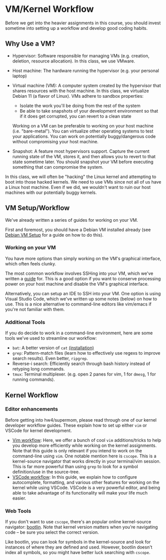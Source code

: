 VM/Kernel Workflow
==================
Before we get into the heavier assignments in this course, you should invest
sometime into setting up a workflow and develop good coding habits.

Why Use a VM?
-------------

- Hypervisor: Software responsible for managing VMs (e.g. creation, deletion,
  resource allocation). In this class, we use VMware.
- Host machine: The hardware running the hypervisor (e.g. your personal laptop)
- Virtual machine (VM): A computer system created by the hypervisor that shares
  resources with the host machine. In this class, we virtualize Debian 11 (a
  flavor of Linux). VMs adhere to sandbox properties:
  - Isolate the work you'll be doing from the rest of the system
  - Be able to take snapshots of your development environment so that if it does
    get corrupted, you can revert to a clean state
  
  Working on a VM can be preferable to working on your host machine (i.e.
  "bare-metal"). You can virtualize other operating systems to test your
  applications. You can work on potentially buggy/dangerous code without
  compromising your host machine.


- Snapshot: A feature most hypervisors support. Capture the current running
  state of the VM, stores it, and then allows you to revert to that state
  sometime later. You should snapshot your VM before executing something that
  can compromise the system.

In this class, we will often be "hacking" the Linux kernel and attempting to
boot into those hacked kernels. We need to use VMs since not all of us have a
Linux host machine. Even if we did, we wouldn't want to ruin our host machines
with our potentially buggy kernels.

VM Setup/Workflow
-----------------
We've already written a series of guides for working on your VM.

First and foremost, you should have a Debian VM installed already (see [Debian
VM Setup](https://cs4118.github.io/dev-guides/debian-vm-setup.html) for a guide
on how to do this).

### Working on your VM
You have more options than simply working on the VM's graphical interface, which
often feels clunky.

The most common workflow involves SSHing into your VM, which we've written a
[guide](https://cs4118.github.io/dev-guides/vm-ssh.html#ssh-into-your-local-vm)
for. This is a good option if you want to conserve processing power on your host
machine and disable the VM's graphical interface. 

Alternatively, you can setup an IDE to SSH into your VM. One option is using
Visual Studio Code, which we've written up some notes (below) on how to use.
This is a nice alternative to command-line editors like vim/emacs if you're
not familiar with them.

### Additional Tools
If you do decide to work in a command-line environment, here are some tools
we've used to streamline our workflow:

- `bat`: A better version of `cat`
  [(installation)](https://github.com/sharkdp/bat#on-ubuntu-using-most-recent-deb-packages)
- `grep`: Pattern-match files (learn how to effectively use regexs to improve
  search results). Even better, `ripgrep`.
- Reverse-i search: Efficiently search through bash history instead of retyping
  long commands.
- `tmux`: Terminal multiplexer. (e.g. open 2 panes for vim, 1 for `dmesg`, 1 for
  running commands).

Kernel Workflow
---------------

### Editor enhancements

Before getting into hw4/supermom, please read through one of our kernel developer
workflow guides. These explain how to set up either `vim` or VSCode for kernel
development.

- [Vim workflow](https://cs4118.github.io/dev-guides/vim-workflow.html): Here,
  we offer a bunch of cool `vim` additions/tricks to help you develop more
  efficiently while working on the kernel assignments. Note that this guide is
  only relevant if you intend to work on the command-line using `vim`. One notable
  mention here is `cscope`. This is a kernel-source navigator that works directly
  in your terminal/vim session. This is far more powerful than using `grep` to
  look for a symbol definition/use in the source-tree.
- [VSCode workflow](https://cs4118.github.io/dev-guides/vscode-workflow.html):
  In this guide, we explain how to configure autocomplete, formatting, and
  various other features for working on the kernel while using VSCode. VSCode
  is a very powerful editor, and being able to take advantage of its functionality
  will make your life much easier.

### Web Tools

If you don't want to use `cscope`, there's an popular online kernel-source
navigator: [bootlin](https://elixir.bootlin.com/linux/v5.10.158/source). Note
that kernel version matters when you're navigating code – be sure you select the
correct version.

Like bootlin, you can look for symbols in the kernel-source and look for
instances of where they are defined and used. However, bootlin doesn't index all
symbols, so you might have better luck searching with `cscope`.
